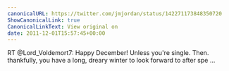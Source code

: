```yaml
---
canonicalURL: https://twitter.com/jmjordan/status/142271173848350720
ShowCanonicalLink: true
CanonicalLinkText: View original on
date: 2011-12-01T15:57:45+00:00
---
```

RT @Lord_Voldemort7: Happy December! Unless you're single. Then. thankfully, you have a long, dreary winter to look forward to after spe ...